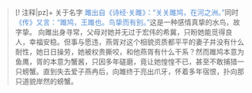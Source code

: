 >[! 注释|pz]+  关于名字
><font color="#548dd4">雎出自《诗经·关雎》：“关关雎鸠，在河之洲。”</font>同时<font color="#548dd4">《传》又言：“雎鸠，王雎也。鸟挚而有别。”</font>这是一种感情真挚的水鸟，故字挚。
>向雎出身寻常，父母对她并无过于宏伟的希冀，只盼她能觅得良人，幸福安稳。但事与愿违，燕胥对这个相貌资质都平平的妻子并没有什么耐性，她日日操劳，她被权贵撕咬，和他燕胥有什么干系？然而雎鸠本意为鱼鹰，胥的本意为蟹酱，只因多年磋磨，竟让她惶惶不已，甚至不敢捕猎一只螃蟹。直到失去爱子燕冉后，向雎终于亮出爪牙，怀着多年宿恨，扑向那只道貌岸然的螃蟹。
